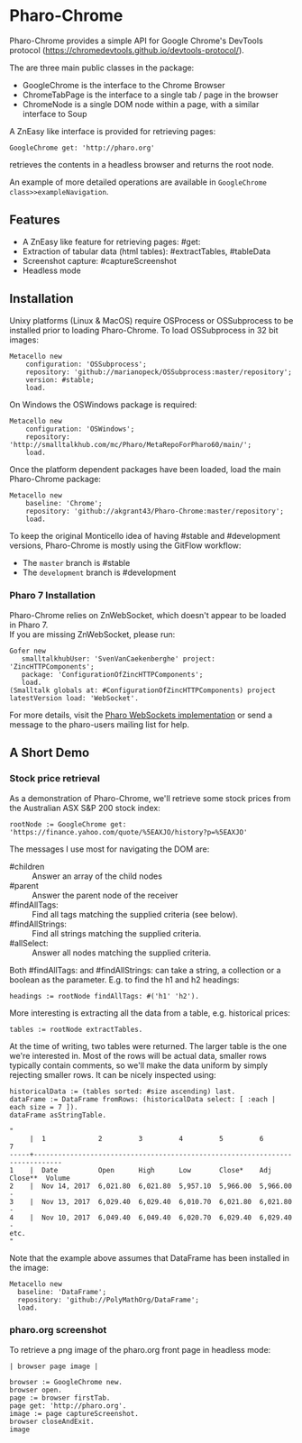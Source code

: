 # Pharo-Chrome

Pharo-Chrome provides a simple API for Google Chrome's DevTools protocol (https://chromedevtools.github.io/devtools-protocol/).

The are three main public classes in the package:

* GoogleChrome is the interface to the Chrome Browser
* ChromeTabPage is the interface to a single tab / page in the browser
* ChromeNode is a single DOM node within a page, with a similar interface to Soup

A ZnEasy like interface is provided for retrieving pages:

```smalltalk
GoogleChrome get: 'http://pharo.org'
```

retrieves the contents in a headless browser and returns the root node.

An example of more detailed operations are available in `GoogleChrome class>>exampleNavigation`.

## Features

* A ZnEasy like feature for retrieving pages: #get:
* Extraction of tabular data (html tables): #extractTables, #tableData
* Screenshot capture: #captureScreenshot
* Headless mode

## Installation

Unixy platforms (Linux & MacOS) require OSProcess or OSSubprocess to be installed prior to loading Pharo-Chrome.  To load OSSubprocess in 32 bit images:

```smalltalk
Metacello new
	configuration: 'OSSubprocess';
	repository: 'github://marianopeck/OSSubprocess:master/repository';
	version: #stable;
	load.
```


On Windows the OSWindows package is required:

```smalltalk
Metacello new
	configuration: 'OSWindows';
	repository: 'http://smalltalkhub.com/mc/Pharo/MetaRepoForPharo60/main/';
	load.
```

Once the platform dependent packages have been loaded, load the main Pharo-Chrome package:

```smalltalk
Metacello new
	baseline: 'Chrome';
	repository: 'github://akgrant43/Pharo-Chrome:master/repository';
	load.
```

To keep the original Monticello idea of having #stable and #development versions, Pharo-Chrome is mostly using the GitFlow workflow:

* The `master` branch is #stable
* The `development` branch is #development

### Pharo 7 Installation

Pharo-Chrome relies on ZnWebSocket, which doesn't appear to be loaded in Pharo 7.  
If you are missing ZnWebSocket, please run:

```
Gofer new
   smalltalkhubUser: 'SvenVanCaekenberghe' project: 'ZincHTTPComponents';
   package: 'ConfigurationOfZincHTTPComponents';
   load.
(Smalltalk globals at: #ConfigurationOfZincHTTPComponents) project latestVersion load: 'WebSocket'.
```

For more details, visit the [Pharo WebSockets implementation][websockets] or send a message to the pharo-users 
mailing list for help.

[websockets]: https://ci.inria.fr/pharo-contribution/job/EnterprisePharoBook/lastSuccessfulBuild/artifact/book-result/WebSockets/WebSockets.html

## A Short Demo

### Stock price retrieval

As a demonstration of Pharo-Chrome, we'll retrieve some stock prices from the Australian ASX S&P 200 stock index:

```smalltalk
rootNode := GoogleChrome get: 'https://finance.yahoo.com/quote/%5EAXJO/history?p=%5EAXJO'
```

The messages I use most for navigating the DOM are:

<dl>
  <dt>#children</dt>
  <dd>Answer an array of the child nodes</dd>
  <dt>#parent</dt>
  <dd>Answer the parent node of the receiver</dd>
  <dt>#findAllTags:</dt>
  <dd>Find all tags matching the supplied criteria (see below).</dd>
  <dt>#findAllStrings:</dt>
  <dd>Find all strings matching the supplied criteria.</dd>
  <dt>#allSelect:</dt>
  <dd>Answer all nodes matching the supplied criteria.</dd>
</dl>

Both #findAllTags: and #findAllStrings: can take a string, a collection or a boolean as the parameter.  E.g. to find the h1 and h2 headings:

```smalltalk
headings := rootNode findAllTags: #('h1' 'h2').
```

More interesting is extracting all the data from a table, e.g. historical prices:

```smalltalk
tables := rootNode extractTables.
```

At the time of writing, two tables were returned.  The larger table is the one we're interested in.  Most of the rows will be actual data, smaller rows typically contain comments, so we'll make the data uniform by simply rejecting smaller rows.  It can be nicely inspected using:

```
historicalData := (tables sorted: #size ascending) last.
dataFrame := DataFrame fromRows: (historicalData select: [ :each | each size = 7 ]).
dataFrame asStringTable.

"
     |  1             2         3         4         5         6            7       
-----+-----------------------------------------------------------------------------
1    |  Date          Open      High      Low       Close*    Adj Close**  Volume  
2    |  Nov 14, 2017  6,021.80  6,021.80  5,957.10  5,966.00  5,966.00     -       
3    |  Nov 13, 2017  6,029.40  6,029.40  6,010.70  6,021.80  6,021.80     -       
4    |  Nov 10, 2017  6,049.40  6,049.40  6,020.70  6,029.40  6,029.40     -       
etc.
"
```

Note that the example above assumes that DataFrame has been installed in the image:

```smalltalk
Metacello new
  baseline: 'DataFrame';
  repository: 'github://PolyMathOrg/DataFrame';
  load.
```

### pharo.org screenshot

To retrieve a png image of the pharo.org front page in headless mode:

```smalltalk
| browser page image |

browser := GoogleChrome new.
browser open.
page := browser firstTab.
page get: 'http://pharo.org'.
image := page captureScreenshot.
browser closeAndExit.
image
```
